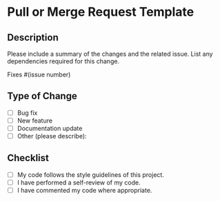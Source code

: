 # Pull or Merge Request Template

## Description

Please include a summary of the changes and the related issue. List any dependencies required for this change.

Fixes #(issue number)

## Type of Change

- [ ] Bug fix
- [ ] New feature
- [ ] Documentation update
- [ ] Other (please describe):

## Checklist

- [ ] My code follows the style guidelines of this project.
- [ ] I have performed a self-review of my code.
- [ ] I have commented my code where appropriate.

